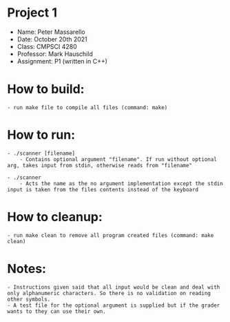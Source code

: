 # Project 1

 - Name:        Peter Massarello
 - Date:        October 20th 2021
 - Class:       CMPSCI 4280
 - Professor:   Mark Hauschild
 - Assignment:  P1 (written in C++)

# How to build:
    - run make file to compile all files (command: make)

# How to run:

    - ./scanner [filename] 
        - Contains optional argument "filename". If run without optional arg, takes input from stdin, otherwise reads from "filename"
    
    - ./scanner
        - Acts the name as the no argument implementation except the stdin input is taken from the files contents instead of the keyboard

# How to cleanup:
    - run make clean to remove all program created files (command: make clean)

# Notes:
    - Instructions given said that all input would be clean and deal with only alphanumeric characters. So there is no validation on reading other symbols.
    - A test file for the optional argument is supplied but if the grader wants to they can use their own.